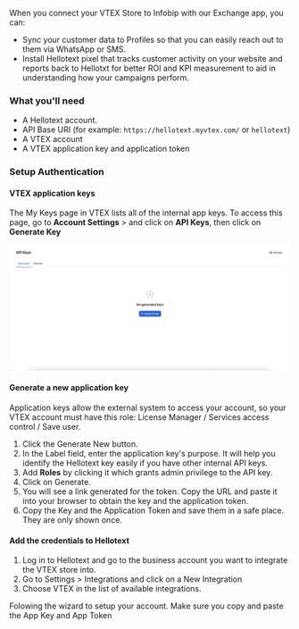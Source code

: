 When you connect your VTEX Store to Infobip with our Exchange app, you can:

- Sync your customer data to Profiles so that you can easily reach out to them via WhatsApp or SMS.
- Install Hellotext pixel that tracks customer activity on your website and reports back to Hellotxt for better ROI and KPI measurement to aid in understanding how your campaigns perform.

### What you'll need

- A Hellotext account.
- API Base URI (for example: `https://hellotext.myvtex.com/` or `hellotext`)
- A VTEX account
- A VTEX application key and application token

### Setup Authentication

#### VTEX application keys

The My Keys page in VTEX lists all of the internal app keys. To access this page, go to **Account Settings** > and click on **API Keys**, then click on **Generate Key**

<img src="images/integrations/vtex/en/installation.png" alt="" width="768" />

#### Generate a new application key

Application keys allow the external system to access your account, so your VTEX account must have this role: License Manager / Services access control / Save user.

1. Click the Generate New button.
2. In the Label field, enter the application key's purpose. It will help you identify the Hellotext key easily if you have other internal API keys.
3. Add **Roles** by clicking it which grants admin privilege to the API key.
4. Click on Generate.
5. You will see a link generated for the token. Copy the URL and paste it into your browser to obtain the key and the application token.
6. Copy the Key and the Application Token and save them in a safe place. They are only shown once.

#### Add the credentials to Hellotext

1. Log in to Hellotext and go to the business account you want to integrate the VTEX store into.
2. Go to Settings > Integrations and click on a New Integration
3. Choose VTEX in the list of available integrations.

Folowing the wizard to setup your account. Make sure you copy and paste the App Key and App Token
